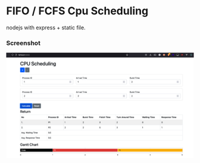 # FIFO / FCFS Cpu Scheduling

nodejs with express + static file.

### Screenshot
![fe.png](https://github.com/mr687/fifo-cpu-scheduling-nodejs/blob/master/images/fe.png)